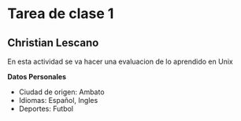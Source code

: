 # Tarea de clase 1

## Christian Lescano
En esta actividad se va hacer una evaluacion de lo aprendido en Unix

**Datos Personales**
- Ciudad de origen: Ambato
- Idiomas: Español, Ingles
- Deportes: Futbol
